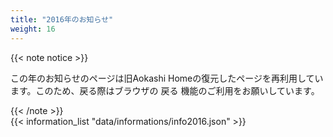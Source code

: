 ```yaml
---
title: "2016年のお知らせ"
weight: 16
---
```

{{< note notice >}}
<p>この年のお知らせのページは旧Aokashi Homeの復元したページを再利用しています。このため、戻る際はブラウザの 戻る 機能のご利用をお願いしています。</p>
{{< /note >}}

<div>
{{< information_list "data/informations/info2016.json" >}}
</div>